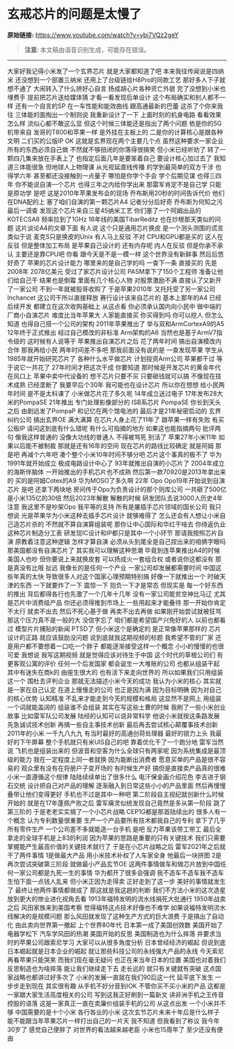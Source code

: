 # 玄戒芯片的问题是太慢了

**原始链接:** <https://www.youtube.com/watch?v=ybi7VQz2geY>

> **注意**: 本文稿由语音识别生成，可能存在错误。

---

大家好我记得小米发了一个玄界芯片
就是大家都知道了吧
本来我往传闻说是四纳米
还没想到一个部置三纳米
还用上了台级链给H8Pro的同款工艺
那好多人下子就想不通了
大闹转入了什么拼好心自言
扬成胡心片各种资亡外貌
完了没想到小米也埋费手
提前把芯片送给媒体猜
才看一看发现后单设计
这个布局确实和别人都不一样
还有一个自言的SP
在一车性能和能效曲线
跟高通最新的巴蕾
这杀了个你来我往
三体能的面掏出一个制则说
我重新设计了一下
上面时刻的机身电路
看看效果怎么样
流似心都不敢这么显
但这个时候三体能还是指出了两个问题
依是你的5G机带来自
发哥的T800和苹果一样
是外挂在主板上的
二是你的计算核心是跟各种文明
二们买的公版IP
OK
这就是玄界现在两个主要几个点
虽然这种要求一家企业
所有的东西必须自己做
不然就不够扭闭的你落得很搞笑
但小米已经听劝了
转了一颗四几集来放在手表上了
也指定后面几年是要笨着自己
要设计核心加过去了
我知道三体能很急
但地球人上物理课
从光视延直线传播
的学到最简单的双方干涉
也得学六年
甚至都还没接触到一点量子
哪怕是你学个手会
学个后期见谋
也得三四年
你不能说自演一个芯片
也得三年之内给你学出来
那雷军肯定不是自己学
只能是原功学
是吧
这是2010年苹果发布会的现场
乔布斯用20秒的时间告诉代价
他们在DNA配的上
塞了咱们自演的第一颗芯片A4
记者分分后好奇
乔布斯为何知之污
最后一调查
发现这个芯片来自三星45纳米工艺
你们塞了一个阿姆出品的
KOTECSA8
频率拉到了1GHz
16年线的美国TibarReditz
也在炒根那天类似的问题
这片谈论A4的文章下面
有人说
这个只是通用芯片换皮
是一个测头测围的谎言
类似于说
麦克S只是换皮的Unix
有人马上反驳
不对
CPU和GPU都是买的
这人在反驳
但是整体加工布局
是苹果自己设计的
还有内存呢
内人在反驳
但是你承不承认
主要还是靠CPU吧
你看
跟今天是不是一模一样
这个世界没有新鲜事
然后后悠好奇了
苹果的芯片设计能力
哪里来的是自己学的吗
一查下一条
直接买的
先是2008年
2078亿美元
受过了家芯片设计公司
PASM拿下了150个工程师
准备让他们给自己干
结果也是倒霉
里面有几个核心人物
对股票激励不满
直接认了又新开了一家公司
不到一年就被股哥收购了
于是苹果2010年
又托托受了另一家公司
Inchancet
这公司干所以直接释放
赛行设计该来自芯片的
基本上那年的A4
已经后续开发
都建立在这次收购基础上
从这点看
你必须承认国内向小民中
做中端的厂商小自演芯片
难度比当年苹果大
人家能直接买
你买得到吗
你可以挖人
但怎么知道
也得自己搭一个公司的架构
2011年苹果推出了
举与双和ArmCortexA9的A5
12年终于正式推出
经过自己模改的非标准
Arm架构的A6
当然也是基于ArmV7指令级的
这时候有人说等于
苹果推出自演芯片之后
花了两年时间
搞出自演模改内合伴
那我再给小民
两年时间差不多吧
那我前面没有说的是
一查发现苹果
学生从1985年就开始研究芯片了
各种什么水平做芯片
计划投资Arm公司
苹果都干过
等于说它一共花了
27年时间才把这次干成
你要知道
那时候是开发芯片的黄金年代
在风口上
苹果中卖中代设备的
想干芯片只要不买
只要砸钱就可以搞
不像现在技术成熟
已经垄断了
我要早后个30年
我可能也在设计芯片
所以你在想想
给小民两年时间
是不是太科课了
小米做芯片花了多久呢
14年成立送过电子
17年发布28大米的PompaSE
21年推出
专门处理影像部分的
ISB系芯片
PompaSE
你长到天头之后
由剧远发了PompaP
和记忆在两个馆电池的
最后才是21年秘密启动的
玄界纠约公司
搞出玄界OE
满大满算
在芯片人身上花了11年了
跟苹果一样有失败
有买公板IP
请问这到底有什么错呢
有什么可指摘的地方
如果这也能指摘两句
批评两句
像我这样普通的
没像大功线的普通人
不得被骂死
别活了
苹果27年小米11年
如果以后能不被制裁
那就是还有16年的空间
现在芯片的路线比较确定
就是阿姆
那是吧
再减个六年吧
凑个整个小米10年时间不够分吧
芯片这个事真的极不了
华为1991年就开始成立
极成电路设计中心了
93年就推出自演的小芯片了
2004年成立的海斯伴脑体
一开始推出的手机芯片也不成熟
然后第一款70920是2013年拿出来的
买的是阿姆Cotex的A9
华为MOSO了多久啊
22年
Opo
Opo19年开始说到自演芯片
是吧
还拿下两块地
房间传于Opo为负责设计的那个则库公司
一共砸了500亿
是小米135亿的30倍
然后2023年解散
解散的时候
研发团队去说3000人历史4年
注意
我这里不是吵架Opo
我平等的支持
所有是屠插手芯片领域的国长公司
我只想说
光是苹果华为小米这种去插手芯片设计
就够难得了
怎么还会有人想让小米自己造芯片杀的
不然就不算自演算组装呢
那你让中心国际和华红干啥去
你待返仇业这种芯片制造分工表
研发现IC设计和IP都只是其中一个小环节
那请我按照芯片自演
原教着注意这种逻辑
怎样才算自演
必须从头到尾全是自己捏出来的咱俩字眼吗
那美国都没有自演芯片了
其实我可以理解这种思潮
毕竟到连苹果推出A4的时候
美国人也吵
但你要说上来就换皮套
可以扬成火一套组合权
或者说你这都没有
那是真没有比哦
扯远
我像长的是任何一个产业
一家公司却发展都需要时间
中国这些年真的太快
导致很多人对这个国家心理预期特别搞
好像一下就推出一个
时破天津的东西
一下就要炸了一下
震惊一下
抱负一下才是常态
但现实是
每一个好东西的推出
背后都得各行也先激了一个几年十几年
没有一家公司能贫空神比马辽
尤其是芯片中消费级产品
你还必须得推到市场上
一些用起来才能叠待
那一开始你肯定不太行
就卖不出去
然后不死心基于做
再卖不出去再做
如果刚开始尝试就被狂骂
那这个压力真不是一般的大
没信字忘了
咱们都是希望国产兴免好的人
以前也都看过
模型片片捕贴的新闻
PTSD了
但小米这个是确定的
是正常像苹果那样的
芯片设计的正路
就应该鼓励没问题
说到底就我这期视频的标题
我希望不管的厂家
还是用户都不要想着一口吃一个胖子
都能逐渐接受这样一个概念
小小的慢慢的也很可爱
我想说
我写这期视频
就是觉得应该对待生于中国
这个时代的草根公司们
有更客观公寓的评价
任何一个后发国家
都会诞生一大堆账的公司
也都从组装干起
其中有迷失在商k的
由座生很大的
也有活下来走向世界的
所以如果我们只用组装这一个
围杜去评判企业
那就无法描述小米今天的成功
我认为小米的核心
其实就是一家在自己认定
在道上慢慢走的公司
也正是因为满
因为目标明确
因为对自己的核心优势
认知精准
不乱来才能走到今天的规模和格局
这显然不是网上
用组装一个词就能盖阔的
组装谁不会组装
其实在写这些土曹的时候
我刷了一些小米创业故事
比如雷军队公司发展
陆经的认知可以说非常科学
他说小米就按这条路发展
先急诚试技术创新
再搞一些自主事技术创新
最后再去尝试核心颠覆事技术创新
2011年的小米
一千九八九九
有当时最好的高通创荷处理器
最好的锁力上头
我最好的下午屏幕
整个手机就只有米UIS自己的吧
靠着优化干了一个跑分地
雷军当然说
飞机也是组装出来的
但波音和空客为什么全球只有两家呢
因为系统集成是最顶级的能力
我在一定程度上同一者就换
因为能断出消费者
愿意买单的产品是很不容易的
观众里有没有在将册户子变开场的
有时候生产好
搞但是直接卖产品真的很难
小米一直遵循这个规律
陆陆续续单出了很多什么
电汗保金画介绍花色
李吉进于钢石交统
设计把自己对产品的理解
逐渐融入到日常这些小小的产品里面
然后再慢慢叠带让他们变得更好
手机也不过是其中一种吧
第二阶段自主视纪就创新什么时候开始的
就是在17年蓬佩产败之后
雷军痛灵似统发现自己竟然是多从第一阶段
跳了第三阶的
于是老老实实搞了一个小芯片战略
CEP1G都是那首陆续出的
很多人有一个概念
认为专利数量很重要
生产一个产品要所有技术都我自己的专利
拿下了几乎所有零件生产
一个公司差不多就能造一台手机
是吧
反力苹果该带工带工
最后全拿走的全球手机是上83的利润
因为苹果的思路是重要的只有关键技术
我们只需要掌握能产生最高价值的关键技术就行了
于是在小芯片战略之后
雷军2021年之后就干了两件事情
1是做最大产品
用小米技术补权了人车家全身
他最后一块拼图
2是再次尝试突破第三阶段
就做最小产品玄节OE
这两件事情做车和做芯片放到中国任何一家公司都是九死一生的事情
华为都开了很多会强调
我不造车不造车我不造车
生怕下面一点钱人乱来
但小米正因为走得卖
正好走到了这一步
美好的事情就发生了
最终让他两件事情都做成了
那这就是我这趟的判断
我们不方法小米的这次造星
放到更大的惨业进化视角去看
1913年福特发明的流水线捐死大批通行
1950年战卖之后
风田家族来到美国考察
觉得福特这点技术好像也不难学
如果说福特发明流水线解决的是规模问题
那么风田就发现了这种生产方式的巨大浪费
于是搞出了自动化
由此卖向世界第一撤起
上个世界80年代
日本第一成了美国创效数
美国开始了电器学松下
汽车学风田的热潮
美国开始的反思
美国制造也为什么摔落
并要求当时的苹果公司跟索尼学习
大家可以从很多角度分析
日本曾经经济的崛起
但说到底日本崛起就是日本企业的崛起
就让那些科技公司的永线强大产品的永线
今天索尼再看苹果只能哭笑
而我们现在毫无疑问
也正在来当年日本的位置
美国也对着我们反思制造也为啥摔落
能让我们继续走下去
走长远的
就只有关键就有突破
这点国家战略也都讲过好多次了
小米的发展一直就在我们90后这一代
延平底下发生
一步步走到现在
其实很有趣
从手机不好分音到IOK
不管你买不买小米的产品
这都是一家跟大家生活高度相关的公司
写到这我正好刷到一篇新文
讲非洲手机之王传音控股的语落
这是一家真正一直在卖廉价组装手机的公司
从这点出发
一个小米并不够
中国需要的是十个小米
各行各业的小米
这次玄节芯片未来十年后是什么样子
能不能跟当年苹果芯片一样打出自己的一片天
我不知道
但我看到了称议
我今年30岁了
感觉自己便胖了
对世界的看法越来越老臣
小米也15周年了
至少还没有便由